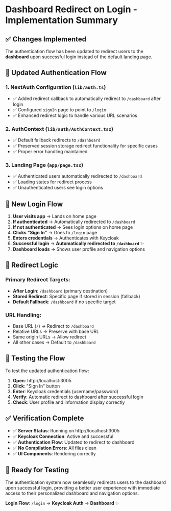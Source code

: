 # Dashboard Redirect on Login - Implementation Summary

## ✅ Changes Implemented

The authentication flow has been updated to redirect users to the **dashboard** upon successful login instead of the default landing page.

## 🔄 **Updated Authentication Flow**

### 1. **NextAuth Configuration** (`lib/auth.ts`)
- ✅ Added redirect callback to automatically redirect to `/dashboard` after login
- ✅ Configured `signIn` page to point to `/login`
- ✅ Enhanced redirect logic to handle various URL scenarios

### 2. **AuthContext** (`lib/auth/AuthContext.tsx`)
- ✅ Default fallback redirects to `/dashboard`
- ✅ Preserved session storage redirect functionality for specific cases
- ✅ Proper error handling maintained

### 3. **Landing Page** (`app/page.tsx`)
- ✅ Authenticated users automatically redirected to `/dashboard`
- ✅ Loading states for redirect process
- ✅ Unauthenticated users see login options

## 🚀 **New Login Flow**

1. **User visits app** → Lands on home page
2. **If authenticated** → Automatically redirected to `/dashboard`
3. **If not authenticated** → Sees login options on home page
4. **Clicks "Sign In"** → Goes to `/login` page
5. **Enters credentials** → Authenticates with Keycloak
6. **Successful login** → **Automatically redirected to `/dashboard`** ✨
7. **Dashboard loads** → Shows user profile and navigation options

## 📍 **Redirect Logic**

### Primary Redirect Targets:
- **After Login**: `/dashboard` (primary destination)
- **Stored Redirect**: Specific page if stored in session (fallback)
- **Default Fallback**: `/dashboard` if no specific target

### URL Handling:
- Base URL (`/`) → Redirect to `/dashboard`
- Relative URLs → Preserve with base URL
- Same origin URLs → Allow redirect
- All other cases → Default to `/dashboard`

## 🎯 **Testing the Flow**

To test the updated authentication flow:

1. **Open**: http://localhost:3005
2. **Click**: "Sign In" button
3. **Enter**: Keycloak credentials (username/password)
4. **Verify**: Automatic redirect to dashboard after successful login
5. **Check**: User profile and information display correctly

## ✅ **Verification Complete**

- ✅ **Server Status**: Running on http://localhost:3005
- ✅ **Keycloak Connection**: Active and successful
- ✅ **Authentication Flow**: Updated to redirect to dashboard
- ✅ **No Compilation Errors**: All files clean
- ✅ **UI Components**: Rendering correctly

## 🎊 **Ready for Testing**

The authentication system now seamlessly redirects users to the dashboard upon successful login, providing a better user experience with immediate access to their personalized dashboard and navigation options.

**Login Flow**: `/login` → **Keycloak Auth** → **Dashboard** ✨
